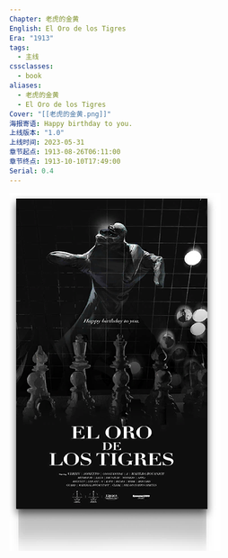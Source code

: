 ```yaml
---
Chapter: 老虎的金黄
English: El Oro de los Tigres
Era: "1913"
tags:
  - 主线
cssclasses:
  - book
aliases:
  - 老虎的金黄
  - El Oro de los Tigres
Cover: "[[老虎的金黄.png]]"
海报寄语: Happy birthday to you.
上线版本: "1.0"
上线时间: 2023-05-31
章节起点: 1913-08-26T06:11:00
章节终点: 1913-10-10T17:49:00
Serial: 0.4
---
```

![cover](assets/老虎的金黄｜El%20Oro%20de%20los%20Tigres.assets/老虎的金黄.png)